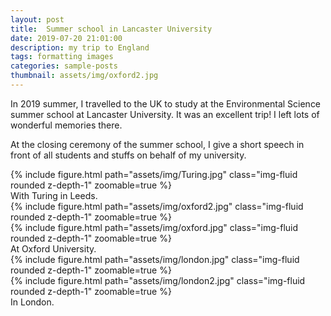 ```yaml
---
layout: post
title:  Summer school in Lancaster University
date: 2019-07-20 21:01:00
description: my trip to England
tags: formatting images
categories: sample-posts
thumbnail: assets/img/oxford2.jpg
---
```

In 2019 summer, I travelled to the UK to study at the Environmental Science summer school at Lancaster University. It was an excellent trip! I left lots of wonderful memories there.

At the closing ceremony of the summer school, I give a short speech in front of all students and stuffs on behalf of my university.


<div class="row mt-3">
    <div class="col-sm mt-3 mt-md-0">
        {% include figure.html path="assets/img/Turing.jpg" class="img-fluid rounded z-depth-1" zoomable=true %}
    </div>
</div>
<div class="caption">
    With Turing in Leeds.
</div>

<div class="row mt-3">
    <div class="col-sm mt-3 mt-md-0">
        {% include figure.html path="assets/img/oxford2.jpg" class="img-fluid rounded z-depth-1" zoomable=true %}
    </div>
    <div class="col-sm mt-3 mt-md-0">
        {% include figure.html path="assets/img/oxford.jpg" class="img-fluid rounded z-depth-1" zoomable=true %}
    </div>
</div>
<div class="caption">
    At Oxford University.
</div>


<div class="row mt-3">
    <div class="col-sm mt-3 mt-md-0">
        {% include figure.html path="assets/img/london.jpg" class="img-fluid rounded z-depth-1" zoomable=true %}
    </div>
    <div class="col-sm mt-3 mt-md-0">
        {% include figure.html path="assets/img/london2.jpg" class="img-fluid rounded z-depth-1" zoomable=true %}
    </div>
</div>
<div class="caption">
    In London.
</div>
